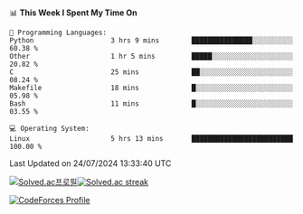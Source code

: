 
<!--START_SECTION:waka-->
📊 **This Week I Spent My Time On** 

```text
💬 Programming Languages: 
Python                   3 hrs 9 mins        ███████████████░░░░░░░░░░   60.38 % 
Other                    1 hr 5 mins         █████░░░░░░░░░░░░░░░░░░░░   20.82 % 
C                        25 mins             ██░░░░░░░░░░░░░░░░░░░░░░░   08.24 % 
Makefile                 18 mins             █░░░░░░░░░░░░░░░░░░░░░░░░   05.98 % 
Bash                     11 mins             █░░░░░░░░░░░░░░░░░░░░░░░░   03.55 % 

💻 Operating System: 
Linux                    5 hrs 13 mins       █████████████████████████   100.00 % 
```


 Last Updated on 24/07/2024 13:33:40 UTC
<!--END_SECTION:waka-->


[![Solved.ac프로필](http://mazassumnida.wtf/api/generate_badge?boj=hckim96)](https://solved.ac/hckim96)[![Solved.ac streak](http://mazandi.herokuapp.com/api?handle=hckim96&theme=dark)](https://solved.ac/hckim96)


[![CodeForces Profile](https://cf.leed.at?id=hckim96)](https://codeforces.com/profile/hckim96)

